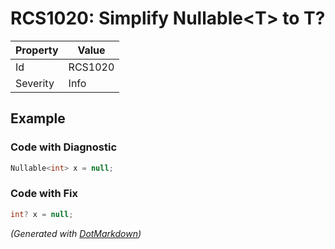 # RCS1020: Simplify Nullable\<T> to T?

| Property | Value   |
| -------- | ------- |
| Id       | RCS1020 |
| Severity | Info    |

## Example

### Code with Diagnostic

```csharp
Nullable<int> x = null;
```

### Code with Fix

```csharp
int? x = null;
```


*\(Generated with [DotMarkdown](http://github.com/JosefPihrt/DotMarkdown)\)*